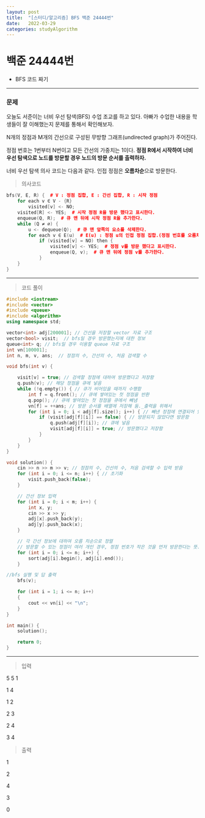 ```yaml
---
layout: post
title:  "[스터디/알고리즘] BFS 백준 24444번"
date:   2022-03-29
categories: studyAlgorithm
---
```


# 백준 24444번
- BFS 코드 짜기

---

### 문제

오늘도 서준이는 너비 우선 탐색(BFS) 수업 조교를 하고 있다. 아빠가 수업한 내용을 학생들이 잘 이해했는지 문제를 통해서 확인해보자.

N개의 정점과 M개의 간선으로 구성된 무방향 그래프(undirected graph)가 주어진다. 

정점 번호는 1번부터 N번이고 모든 간선의 가중치는 1이다. **정점 R에서 시작하여 너비 우선 탐색으로 노드를 방문할 경우 노드의 방문 순서를 출력하자.**

너비 우선 탐색 의사 코드는 다음과 같다. 인접 정점은 **오름차순**으로 방문한다.


> 의사코드

```c++
bfs(V, E, R) {  # V : 정점 집합, E : 간선 집합, R : 시작 정점
    for each v ∈ V - {R}
        visited[v] <- NO;
    visited[R] <- YES;  # 시작 정점 R을 방문 했다고 표시한다.
    enqueue(Q, R);  # 큐 맨 뒤에 시작 정점 R을 추가한다.
    while (Q ≠ ∅) {
        u <- dequeue(Q);  # 큐 맨 앞쪽의 요소를 삭제한다.
        for each v ∈ E(u)  # E(u) : 정점 u의 인접 정점 집합.(정점 번호를 오름차순으로 방문한다)
            if (visited[v] = NO) then {
                visited[v] <- YES;  # 정점 v를 방문 했다고 표시한다.
                enqueue(Q, v);  # 큐 맨 뒤에 정점 v를 추가한다.
            }
    }
}
```


---

> 코드 풀이

```c++
#include <iostream>
#include <vector>
#include <queue>
#include <algorithm>
using namespace std;

vector<int> adj[200001]; // 간선을 저장할 vector 자료 구조
vector<bool> visit;  // bfs일 경우 방문했는지에 대한 정보
queue<int> q; // bfs일 경우 이용할 queue 자료 구조
int vn[100001];
int n, m, v, ans;  // 정점의 수, 간선의 수, 처음 검색할 수 

void bfs(int v) {

	visit[v] = true; // 검색할 정점에 대하여 방문했다고 저장함
	q.push(v); // 해당 정점을 큐에 넣음
	while (!q.empty()) { // 큐가 비어있을 때까지 수행함
		int f = q.front(); // 큐에 쌓여있는 첫 정점을 반환
		q.pop(); // 큐에 쌓여있는 첫 정점을 큐에서 빼냄
		vn[f] = ++ans; // 방문 순서를 배열에 저장해 둠._출력을 위해서
		for (int i = 0; i < adj[f].size(); i++) { // 빼낸 정점에 연결되어 있는 정점들 검색
			if (visit[adj[f][i]] == false) { // 방문되지 않았다면 방문함
				q.push(adj[f][i]); // 큐에 넣음
				visit[adj[f][i]] = true; // 방문했다고 저장함
			}
		}
	}
}

void solution() {
	cin >> n >> m >> v; // 정점의 수, 간선의 수, 처음 검색할 수 입력 받음
	for (int i = 0; i <= n; i++) { // 초기화
		visit.push_back(false);
	}

	// 간선 정보 입력
	for (int i = 0; i < m; i++) {
		int x, y;
		cin >> x >> y;
		adj[x].push_back(y);
		adj[y].push_back(x);
	}

	// 각 간선 정보에 대하여 오름 차순으로 정렬
	// 방문할 수 있는 정점이 여러 개인 경우, 정점 번호가 작은 것을 먼저 방문한다는 뜻.
	for (int i = 0; i <= n; i++) {
		sort(adj[i].begin(), adj[i].end());
	}

//bfs 실행 및 답 출력
	bfs(v); 

	for (int i = 1; i <= n; i++)
	{
		cout << vn[i] << "\n";
	}
}

int main() {
	solution();

	return 0;
}
```

---

> 입력

5 5 1

1 4

1 2

2 3

2 4

3 4


>출력

1

2

4

3

0


